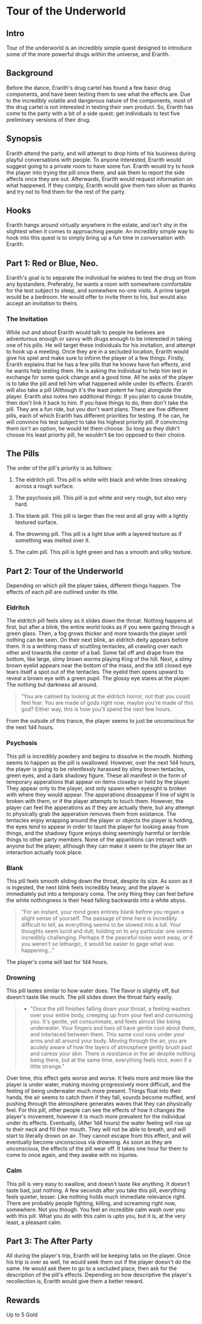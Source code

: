# Tour of the Underworld

## Intro 

Tour of the underworld is an incredibly simple quest designed to introduce some of the more powerful drugs within the universe, and Erarith.

  

## Background

Before the dance, Erarith's drug cartel has found a few basic drug components, and have been testing them to see what the effects are. Due to the incredibly volatile and dangerous nature of the components, most of the drug cartel is not interested in testing their own product. So, Erarith has come to the party with a bit of a side quest: get individuals to test five preliminary versions of their drug.

  

## Synopsis 

Erarith attend the party, and will attempt to drop hints of his business during playful conversations with people. To anyone interested, Erarith would suggest going to a private room to have some fun. Erarith would try to hook the player into trying the pill once there, and ask them to report the side affects once they are out. Afterwards, Erarith would request information on what happened. If they comply, Erarith would give them two silver as thanks and try not to find them for the rest of the party.

  

## Hooks 

Erarith hangs around virtually anywhere in the estate, and isn't shy in the slightest when it comes to approaching people. An incredibly simple way to hook into this quest is to simply bring up a fun time in conversation with Erarith.

  

## Part 1: Red or Blue, Neo. 

Erarith's goal is to separate the individual he wishes to test the drug on from any bystanders. Preferably, he wants a room with somewhere comfortable for the test subject to sleep, and somewhere no-one visits. A prime target would be a bedroom. He would offer to invite them to his, but would also accept an invitation to theirs. 

### The Invitation 
While out and about Erarith would talk to people he believes are adventurous enough or savvy with drugs enough to be interested in taking one of his pills. He will target these individuals for his invitation, and attempt to hook up a meeting. Once they are in a secluded location, Erarith would give his spiel and make sure to inform the player of a few things. Firstly, Erarith explains that he has a few pills that he knows have fun effects, and he wants help testing them. He is asking the individual to help him test in exchange for some quick change and a good time. All he asks of the player is to take the pill and tell him what happened while under its effects. Erarith will also take a pill (Although it's the least potent he has) alongside the player. Erarith also notes two additional things: If you plan to cause trouble, then don't link it back to him. If you have things to do, then don't take the pill. They are a fun ride, but you don't want plans. There are five different pills, each of which Erarith has different priorities for testing. If he can, he will convince his test subject to take his highest priority pill. If convincing them isn't an option, he would let them choose. So long as they didn't choose his least priority pill, he wouldn't be too opposed to their choice.

  

## The Pills

The order of the pill's priority is as follows: 

1.  The eldritch pill. This pill is white with black and white lines streaking across a rough surface. 
    
2.  The psychosis pill. This pill is put white and very rough, but also very hard. 
    
3.  The blank pill. This pill is larger than the rest and all gray with a lightly textured surface. 
    
4.  The drowning pill. This pill is a light blue with a layered texture as if something was melted over it. 
    
5.  The calm pill. This pill is light green and has a smooth and silky texture. 
    

  

## Part 2: Tour of the Underworld 

Depending on which pill the player takes, different things happen. The effects of each pill are outlined under its title. 

  

### Eldritch 

The eldritch pill feels slimy as it slides down the throat. Nothing happens at first, but after a blink, the entire world looks as if you were gazing through a green glass. Then, a fog grows thicker and more towards the player until nothing can be seen. On their next blink, an eldritch deity appears before them. It is a writhing mass of scuttling tentacles, all crawling over each other and towards the center of a ball. Some fall off and drape from the bottom, like large, slimy brown worms playing King of the hill. Next, a slimy brown eyelid appears near the bottom of the mass, and the still closed eye tears itself a spot out of the tentacles. The eyelid then opens upward to reveal a brown eye with a green pupil. The glossy eye stares at the player. The nothing but darkness all around.

> "You are calmed by looking at the eldritch horror, not that you could feel fear. You are made of gods right now, maybe you're made of this god? Either way, this is how you'll spend the next few hours. 

From the outside of this trance, the player seems to just be unconscious for the next 1d4 hours.

### Psychosis 

This pill is incredibly powdery and begins to dissolve in the mouth. Nothing seems to happen as the pill is swallowed. However, over the next 1d4 hours, the player is going to be relentlessly harassed by slimy brown tentacles, green eyes, and a dark shadowy figure. These all manifest in the form of temporary apperations that appear on items closeby or held by the player. They appear only to the player, and only spawn when eyesight is broken with where they would appear. The apperations dissappear if line of sight is broken with them, or if the player attempts to touch them. However, the player can feel the apperations as if they are actually there, but any attempt to physically grab the apperation removes them from existance. The tentacles enjoy wrapping around the player or objects the player is holding, the eyes tend to appear in order to taunt the player for looking away from things, and the shadowy figure enjoys doing seemingly harmful or terrible things to other party members. None of the apparitions can interact with anyone but the player, although they can make it seem to the player like an interaction actually took place.

  

### Blank 

This pill feels smooth sliding down the throat, despite its size. As soon as it is ingested, the next blink feels incredibly heavy, and the player is immediately put into a temporary coma. The only thing they can feel before the white nothingness is their head falling backwards into a white abyss.

> "For an instant, your mind goes entirely blank before you regain a slight sense of yourself. The passage of time here is incredibly difficult to tell, as everything seems to be slowed into a lull. Your thoughts seem lucid and dull; holding on to any particular one seems incredibly challenging. Perhaps if the peaceful noise went away, or if you weren't so lethargic, it would be easier to gage what was happening..."

  

The player's coma will last for 1d4 hours.

  

### Drowning 

This pill tastes similar to how water does. The flavor is slightly off, but doesn't taste like much. The pill slides down the throat fairly easily.

> - "Once the pill finishes falling down your throat, a feeling washes over your entire body, creeping up from your feet and consuming you. It's gentle, yet consummate, and feels almost like being underwater. Your fingers and toes all have gentle cool about them, and interlaced between them. This same cool runs under your arms and all around your body. Moving through the air, you are acutely aware of how the layers of atmosphere gently brush past and caress your skin. There is resistance in the air despite nothing being there, but at the same time, everything feels nice, even if a little strange."

Over time, this effect gets worse and worse. It feels more and more like the player is under water, making moving progressively more difficult, and the feeling of being underwater much more present. Things float into their hands, the air seems to catch them if they fall, sounds become muffled, and pushing through the atmosphere generates waves that they can physically feel. For this pill, other people can see the effects of how it changes the player's movement, however it is much more prevalent for the individual under its effects. Eventually, (After 1d4 hours) the water feeling will rise up to their neck and fill their mouth. They will not be able to breath, and will start to literally drown on air. They cannot escape from this effect, and will eventually become unconscious via drowning. As soon as they are unconscious, the effects of the pill wear off. It takes one hour for them to come to once again, and they awake with no injuries. 

  

### Calm 

This pill is very easy to swallow, and doesn't taste like anything. It doesn't taste bad, just nothing. A few seconds after you take this pill, everything feels quieter, lesser. Like nothing holds much immediate relevance right. There are probably people fighting, killing, and screaming right now, somewhere. Not you though. You feel an incredible calm wash over you with this pill. What you do with this calm is upto you, but it is, at the very least, a pleasant calm.

  

## Part 3: The After Party

All during the player's trip, Erarith will be keeping tabs on the player. Once his trip is over as well, he would seek them out if the player doesn't do the same. He would ask them to go to a secluded place, then ask for the description of the pill's effects. Depending on how descriptive the player's recollection is, Erarith would give them a better reward. 

  

## Rewards 

Up to 5 Gold

  
